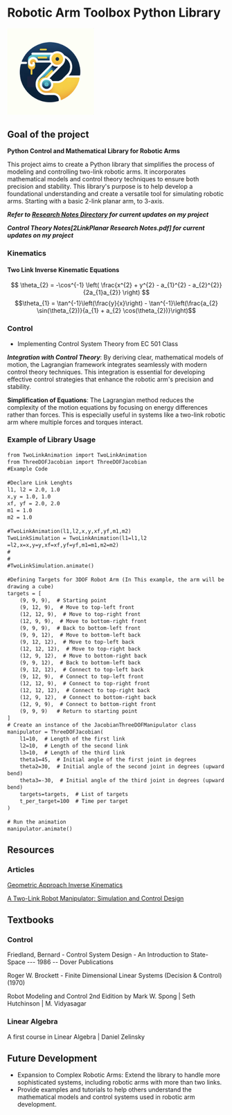 # Robotic Arm Toolbox Python Library
<img src="ArmPyLogo.png" alt="Robotic Arm Diagram" title="2-Link Arm" width="200">


## Goal of the project

**Python Control and Mathematical Library for Robotic Arms**

This project aims to create a Python library that simplifies the process of modeling and controlling two-link robotic arms. It incorporates mathematical models and control theory techniques to ensure both precision and stability. This library's purpose is to help develop a foundational understanding and create a versatile tool for simulating robotic arms. Starting with a basic 2-link planar arm, to 3-axis.

***Refer to [Research Notes Directory](https://github.com/manuelmort/TwoLinkPlanar/tree/main/Research%20Notes) for current updates on my project***

***Control Theory Notes[2LinkPlanar Research Notes.pdf] for current updates on my project***

### Kinematics

#### Two Link Inverse Kinematic Equations
$$ \theta_{2} = -\cos^{-1} \left( \frac{x^{2} + y^{2} - a_{1}^{2} - a_{2}^{2}}{2a_{1}a_{2}} \right) $$
$$\theta_{1} = \tan^{-1}\left(\frac{y}{x}\right) - \tan^{-1}\left(\frac{a_{2} \sin(\theta_{2})}{a_{1} + a_{2} \cos(\theta_{2})}\right)$$
### Control
- Implementing Control System Theory from EC 501 Class

***Integration with Control Theory***: By deriving clear, mathematical models of motion, the Lagrangian framework integrates seamlessly with modern control theory techniques. This integration is essential for developing effective control strategies that enhance the robotic arm's precision and stability.

**Simplification of Equations**: The Lagrangian method reduces the complexity of the motion equations by focusing on energy differences rather than forces. This is especially useful in systems like a two-link robotic arm where multiple forces and torques interact.

### Example of Library Usage
```import numpy as np
from TwoLinkAnimation import TwoLinkAnimation
from ThreeDOFJacobian import ThreeDOFJacobian
#Example Code

#Declare Link Lenghts
l1, l2 = 2.0, 1.0
x,y = 1.0, 1.0
xf, yf = 2.0, 2.0
m1 = 1.0
m2 = 1.0

#TwoLinkAnimation(l1,l2,x,y,xf,yf,m1,m2) 
TwoLinkSimulation = TwoLinkAnimation(l1=l1,l2 =l2,x=x,y=y,xf=xf,yf=yf,m1=m1,m2=m2)
#
#
#TwoLinkSimulation.animate()

#Defining Targets for 3DOF Robot Arm (In This example, the arm will be drawing a cube)
targets = [
    (9, 9, 9),  # Starting point
    (9, 12, 9),  # Move to top-left front
    (12, 12, 9),  # Move to top-right front
    (12, 9, 9),  # Move to bottom-right front
    (9, 9, 9),  # Back to bottom-left front
    (9, 9, 12),  # Move to bottom-left back
    (9, 12, 12),  # Move to top-left back
    (12, 12, 12),  # Move to top-right back
    (12, 9, 12),  # Move to bottom-right back
    (9, 9, 12),  # Back to bottom-left back
    (9, 12, 12),  # Connect to top-left back
    (9, 12, 9),  # Connect to top-left front
    (12, 12, 9),  # Connect to top-right front
    (12, 12, 12),  # Connect to top-right back
    (12, 9, 12),  # Connect to bottom-right back
    (12, 9, 9),  # Connect to bottom-right front
    (9, 9, 9)   # Return to starting point
]
# Create an instance of the JacobianThreeDOFManipulator class
manipulator = ThreeDOFJacobian(
    l1=10,  # Length of the first link
    l2=10,  # Length of the second link
    l3=10,  # Length of the third link
    theta1=45,  # Initial angle of the first joint in degrees
    theta2=30,  # Initial angle of the second joint in degrees (upward bend)
    theta3=-30,  # Initial angle of the third joint in degrees (upward bend)
    targets=targets,  # List of targets
    t_per_target=100  # Time per target
)

# Run the animation
manipulator.animate()
```

## Resources

### Articles
[Geometric Approach Inverse Kinematics](https://medium.com/@manuelmort/inverse-kinematics-of-two-link-planar-arm-geometric-approach-5f3ffdfde16d "Geometric Approach Inverse Kinematics")


[A Two-Link Robot Manipulator: Simulation and Control Design](https://www.vibgyorpublishers.org/content/ijre/ijre-5-028.pdf)

## Textbooks


### Control
Friedland, Bernard - Control System Design - An Introduction to State-Space --- 1986 -- Dover Publications 

Roger W. Brockett - Finite Dimensional Linear Systems (Decision & Control) (1970)

Robot Modeling and Control 2nd Eidition by Mark W. Spong | Seth Hutchinson | M. Vidyasagar

### Linear Algebra
A first course in Linear Algebra | Daniel Zelinsky

## Future Development

 - Expansion to Complex Robotic Arms: Extend the library to handle more sophisticated systems, including robotic arms with more than two links.
 - Provide examples and tutorials to help others understand the mathematical models and control systems used in robotic arm development.